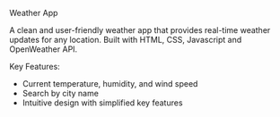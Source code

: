 Weather App

A clean and user-friendly weather app that provides real-time weather updates for any location. Built with HTML, CSS, Javascript and OpenWeather API.

Key Features:

- Current temperature, humidity, and wind speed
- Search by city name
- Intuitive design with simplified key features
